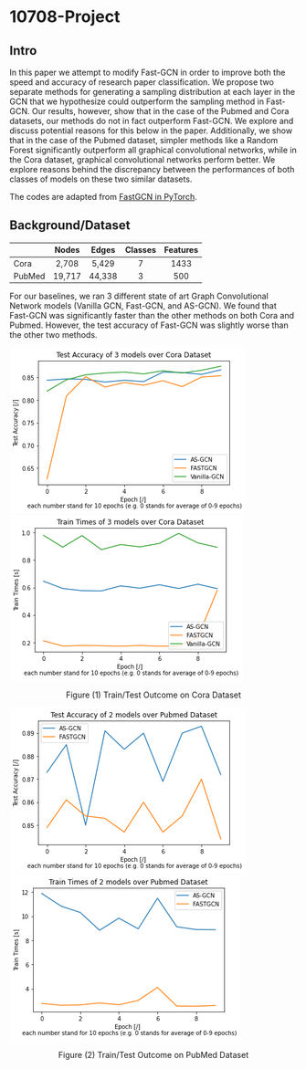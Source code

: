 # 10708-Project

## Intro
In this paper we attempt to modify Fast-GCN in order to improve both the speed and accuracy of research paper classification. We propose two separate methods for generating a sampling distribution at each layer in the GCN that we hypothesize could outperform the sampling method in Fast-GCN. Our results, however, show that in the case of the Pubmed and Cora datasets, our methods do not in fact outperform Fast-GCN. We explore and discuss potential reasons for this below in the paper. Additionally, we show that in the case of the Pubmed dataset, simpler methods like a Random Forest significantly outperform all graphical convolutional networks, while in the Cora dataset, graphical convolutional networks perform better. We explore reasons behind the discrepancy between the performances of both classes of models on these two similar datasets.

The codes are adapted from [FastGCN in PyTorch](https://github.com/Gkunnan97/FastGCN_pytorch).

## Background/Dataset
|              | Nodes | Edges | Classes | Features |
|:-------------|:------:|:------:|:------:|:------:|
|Cora     |  2,708 |  5,429 |  7 |  1433 |
|PubMed       |  19,717 |  44,338 |  3 |  500 |

For our baselines, we ran 3 different state of art Graph Convolutional Network models (Vanilla GCN, Fast-GCN, and AS-GCN). We found that Fast-GCN was significantly faster than the other methods on both Cora and Pubmed. However, the test accuracy of Fast-GCN was slightly worse than the other two methods.

![Test Accuracy of 3 models over Cora Dataset](https://github.com/Mr-Msz/10708-Project/blob/main/Images/Pre_Test_Acc_Cora.png)
![Train Time of 3 models over Cora Dataset](https://github.com/Mr-Msz/10708-Project/blob/main/Images/Pre_Train_Time_Cora.png)
<p align="center">Figure (1) Train/Test Outcome on Cora Dataset</p>

 
![Test Accuracy of 3 models over Pubmed Dataset](https://github.com/Mr-Msz/10708-Project/blob/main/Images/Pre_Test_Acc_Pub.png)
![Test Accuracy of 3 models over Pubmed Dataset](https://github.com/Mr-Msz/10708-Project/blob/main/Images/Pre_Train_Time_Pub.png)
<p align="center">Figure (2) Train/Test Outcome on PubMed Dataset</p>
